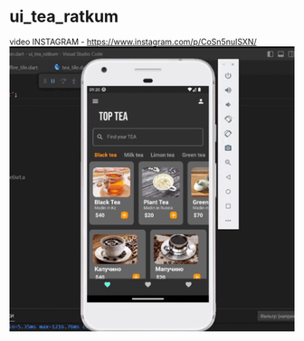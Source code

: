 # ui_tea_ratkum
video INSTAGRAM - https://www.instagram.com/p/CoSn5nuISXN/
![Gif 1](https://github.com/Ratkum01/ui_tea_ratkum/blob/main/assets/readme/UI_tea.gif?raw=true)
